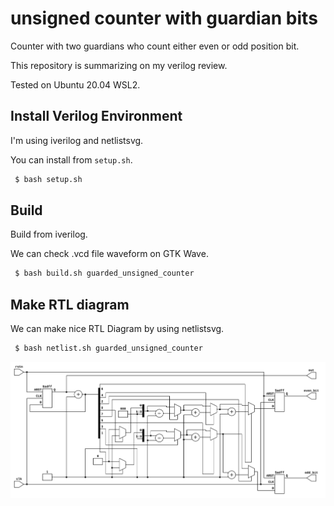 # unsigned counter with guardian bits

Counter with two guardians who count either even or odd position bit.

This repository is summarizing on my verilog review.

Tested on Ubuntu 20.04 WSL2.

## Install Verilog Environment

I'm using iverilog and netlistsvg.

You can install from `setup.sh`.

```bash
 $ bash setup.sh
```

## Build

Build from iverilog.

We can check .vcd file waveform on GTK Wave.

```bash
 $ bash build.sh guarded_unsigned_counter
```

## Make RTL diagram

We can make nice RTL Diagram by using netlistsvg.

```bash
 $ bash netlist.sh guarded_unsigned_counter
```

![example](https://raw.githubusercontent.com/paranlee/guarded_unsigned_counter/master/guarded_unsigned_counter.svg?sanitize=true)
